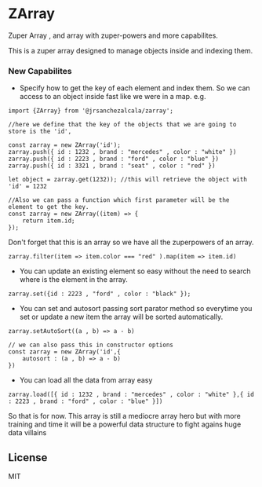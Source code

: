 # ZArray
Zuper Array , and array with zuper-powers and more capabilites.

This is a zuper array designed to manage objects inside and indexing them.

### New Capabilites ###

- Specify how to get the key of each element and index them. So we can access to an object inside fast like we were in a map. e.g.

```
import {ZArray} from '@jrsanchezalcala/zarray';

//here we define that the key of the objects that we are going to store is the 'id',

const zarray = new ZArray('id');
zarray.push({ id : 1232 , brand : "mercedes" , color : "white" })
zarray.push({ id : 2223 , brand : "ford" , color : "blue" })
zarray.push({ id : 3321 , brand : "seat" , color : "red" })

let object = zarray.get(1232)); //this will retrieve the object with 'id' = 1232 
``` 
```
//Also we can pass a function which first parameter will be the element to get the key.
const zarray = new ZArray((item) => {
    return item.id;
});

```

Don't forget that this is an array so we have all the zuperpowers of an array.

```
zarray.filter(item => item.color === "red" ).map(item => item.id)

```

- You can update an existing element so easy without the need to search where is the element in the array.

```
zarray.set({id : 2223 , "ford" , color : "black" });
```

- You can set and autosort passing sort parator method so everytime you set or update a new item the array will be sorted automatically.

```
zarray.setAutoSort((a , b) => a - b)

```

```
// we can also pass this in constructor options
const zarray = new ZArray('id',{
    autosort : (a , b) => a - b)
})
```

- You can load all the data from array easy

```
zarray.load([{ id : 1232 , brand : "mercedes" , color : "white" },{ id : 2223 , brand : "ford" , color : "blue" }])

```

So that is for now. This array is still a mediocre  array hero but with more training and time it will be a powerful data structure to fight agains huge data villains

## License

MIT